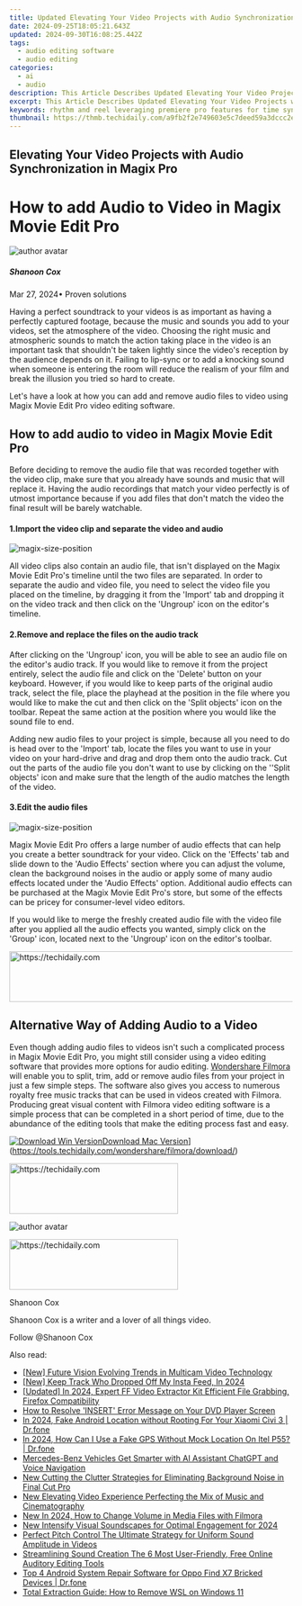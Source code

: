 ```yaml
---
title: Updated Elevating Your Video Projects with Audio Synchronization in Magix Pro
date: 2024-09-25T18:05:21.643Z
updated: 2024-09-30T16:08:25.442Z
tags: 
  - audio editing software
  - audio editing
categories: 
  - ai
  - audio
description: This Article Describes Updated Elevating Your Video Projects with Audio Synchronization in Magix Pro
excerpt: This Article Describes Updated Elevating Your Video Projects with Audio Synchronization in Magix Pro
keywords: rhythm and reel leveraging premiere pro features for time synchronized video editing,elevate your videos inception with these top 8 sound effects updated,synchronize your scenes editing videos in step with the music in adobe premiere pro,mastering sound integration adding audio to your ae projects 2023 edition,elevating your video projects with audio synchronization in magix pro,enhancing film production adding audio elements in magix pro 2023 edition,the art of sonic depth incorporating virtual reverberation into your windows based audio projects
thumbnail: https://thmb.techidaily.com/a9fb2f2e749603e5c7deed59a3dccc2eb82bb973e6c7211350802c91feadcdaf.jpg
---
```


## Elevating Your Video Projects with Audio Synchronization in Magix Pro

# How to add Audio to Video in Magix Movie Edit Pro

![author avatar](https://images.wondershare.com/filmora/article-images/shannon-cox.jpg)

##### Shanoon Cox

 Mar 27, 2024• Proven solutions

 Having a perfect soundtrack to your videos is as important as having a perfectly captured footage, because the music and sounds you add to your videos, set the atmosphere of the video. Choosing the right music and atmospheric sounds to match the action taking place in the video is an important task that shouldn't be taken lightly since the video's reception by the audience depends on it. Failing to lip-sync or to add a knocking sound when someone is entering the room will reduce the realism of your film and break the illusion you tried so hard to create.

 Let's have a look at how you can add and remove audio files to video using Magix Movie Edit Pro video editing software.

## How to add audio to video in Magix Movie Edit Pro

 Before deciding to remove the audio file that was recorded together with the video clip, make sure that you already have sounds and music that will replace it. Having the audio recordings that match your video perfectly is of utmost importance because if you add files that don't match the video the final result will be barely watchable.

#### 1.Import the video clip and separate the video and audio

![magix-size-position](https://images.wondershare.com/filmora/article-images/magix-ungroup.JPG)

 All video clips also contain an audio file, that isn't displayed on the Magix Movie Edit Pro's timeline until the two files are separated. In order to separate the audio and video file, you need to select the video file you placed on the timeline, by dragging it from the 'Import' tab and dropping it on the video track and then click on the 'Ungroup' icon on the editor's timeline.

#### 2.Remove and replace the files on the audio track

 After clicking on the 'Ungroup' icon, you will be able to see an audio file on the editor's audio track. If you would like to remove it from the project entirely, select the audio file and click on the 'Delete' button on your keyboard. However, if you would like to keep parts of the original audio track, select the file, place the playhead at the position in the file where you would like to make the cut and then click on the 'Split objects' icon on the toolbar. Repeat the same action at the position where you would like the sound file to end.

 Adding new audio files to your project is simple, because all you need to do is head over to the 'Import' tab, locate the files you want to use in your video on your hard-drive and drag and drop them onto the audio track. Cut out the parts of the audio file you don't want to use by clicking on the ''Split objects' icon and make sure that the length of the audio matches the length of the video.

#### 3.Edit the audio files

![magix-size-position](https://images.wondershare.com/filmora/article-images/magix-audio-effects.JPG)

 Magix Movie Edit Pro offers a large number of audio effects that can help you create a better soundtrack for your video. Click on the 'Effects' tab and slide down to the 'Audio Effects' section where you can adjust the volume, clean the background noises in the audio or apply some of many audio effects located under the 'Audio Effects' option. Additional audio effects can be purchased at the Magix Movie Edit Pro's store, but some of the effects can be pricey for consumer-level video editors.

 If you would like to merge the freshly created audio file with the video file after you applied all the audio effects you wanted, simply click on the 'Group' icon, located next to the 'Ungroup' icon on the editor's toolbar.

<!-- affiliate ads begin -->
<a href="https://ephamedtechinc.pxf.io/c/5597632/2137203/26400" target="_top" id="2137203">
  <img src="//a.impactradius-go.com/display-ad/26400-2137203" border="0" alt="https://techidaily.com" width="728" height="90"/>
</a>
<img height="0" width="0" src="https://ephamedtechinc.pxf.io/i/5597632/2137203/26400" style="position:absolute;visibility:hidden;" border="0" />
<!-- affiliate ads end -->

## Alternative Way of Adding Audio to a Video

 Even though adding audio files to videos isn't such a complicated process in Magix Movie Edit Pro, you might still consider using a video editing software that provides more options for audio editing. [Wondershare Filmora](https://tools.techidaily.com/wondershare/filmora/download/) will enable you to split, trim, add or remove audio files from your project in just a few simple steps. The software also gives you access to numerous royalty free music tracks that can be used in videos created with Filmora. Producing great visual content with Filmora video editing software is a simple process that can be completed in a short period of time, due to the abundance of the editing tools that make the editing process fast and easy.

[![Download Win Version](https://images.wondershare.com/filmora/guide/download-btn-win.jpg)](https://tools.techidaily.com/wondershare/filmora/download/)[Download Mac Version](https://images.wondershare.com/filmora/guide/download-btn-mac.jpg)](https://tools.techidaily.com/wondershare/filmora/download/)

<!-- affiliate ads begin -->
<a href="https://aligracehair.sjv.io/c/5597632/1972693/19272" target="_top" id="1972693">
  <img src="//a.impactradius-go.com/display-ad/19272-1972693" border="0" alt="https://techidaily.com" width="300" height="90"/>
</a>
<img height="0" width="0" src="https://aligracehair.sjv.io/i/5597632/1972693/19272" style="position:absolute;visibility:hidden;" border="0" />
<!-- affiliate ads end -->

![author avatar](https://images.wondershare.com/filmora/article-images/shannon-cox.jpg)

<!-- affiliate ads begin -->
<a href="https://aligracehair.sjv.io/c/5597632/2006914/19272" target="_top" id="2006914">
  <img src="//a.impactradius-go.com/display-ad/19272-2006914" border="0" alt="https://techidaily.com" width="300" height="90"/>
</a>
<img height="0" width="0" src="https://aligracehair.sjv.io/i/5597632/2006914/19272" style="position:absolute;visibility:hidden;" border="0" />
<!-- affiliate ads end -->

Shanoon Cox

Shanoon Cox is a writer and a lover of all things video.

Follow @Shanoon Cox

<ins class="adsbygoogle"
      style="display:block"
      data-ad-client="ca-pub-7571918770474297"
      data-ad-slot="8358498916"
      data-ad-format="auto"
      data-full-width-responsive="true"></ins>

<span class="atpl-alsoreadstyle">Also read:</span>
<div><ul>
<li><a href="https://screen-sharing-recording.techidaily.com/new-future-vision-evolving-trends-in-multicam-video-technology/"><u>[New] Future Vision Evolving Trends in Multicam Video Technology</u></a></li>
<li><a href="https://instagram-video-recordings.techidaily.com/new-keep-track-who-dropped-off-my-insta-feed-in-2024/"><u>[New] Keep Track Who Dropped Off My Insta Feed, In 2024</u></a></li>
<li><a href="https://facebook-clips.techidaily.com/updated-in-2024-expert-ff-video-extractor-kit-efficient-file-grabbing-firefox-compatibility/"><u>[Updated] In 2024, Expert FF Video Extractor Kit Efficient File Grabbing, Firefox Compatibility</u></a></li>
<li><a href="https://eaxpv-info.techidaily.com/how-to-resolve-insert-error-message-on-your-dvd-player-screen/"><u>How to Resolve 'INSERT' Error Message on Your DVD Player Screen</u></a></li>
<li><a href="https://android-location.techidaily.com/in-2024-fake-android-location-without-rooting-for-your-xiaomi-civi-3-drfone-by-drfone-virtual/"><u>In 2024, Fake Android Location without Rooting For Your Xiaomi Civi 3 | Dr.fone</u></a></li>
<li><a href="https://review-topics.techidaily.com/in-2024-how-can-i-use-a-fake-gps-without-mock-location-on-itel-p55-drfone-by-drfone-virtual-android/"><u>In 2024, How Can I Use a Fake GPS Without Mock Location On Itel P55? | Dr.fone</u></a></li>
<li><a href="https://tech-revival.techidaily.com/mercedes-benz-vehicles-get-smarter-with-ai-assistant-chatgpt-and-voice-navigation/"><u>Mercedes-Benz Vehicles Get Smarter with AI Assistant ChatGPT and Voice Navigation</u></a></li>
<li><a href="https://sound-tweaking.techidaily.com/new-cutting-the-clutter-strategies-for-eliminating-background-noise-in-final-cut-pro/"><u>New Cutting the Clutter Strategies for Eliminating Background Noise in Final Cut Pro</u></a></li>
<li><a href="https://sound-tweaking.techidaily.com/new-elevating-video-experience-perfecting-the-mix-of-music-and-cinematography/"><u>New Elevating Video Experience Perfecting the Mix of Music and Cinematography</u></a></li>
<li><a href="https://sound-tweaking.techidaily.com/new-in-2024-how-to-change-volume-in-media-files-with-filmora/"><u>New In 2024, How to Change Volume in Media Files with Filmora</u></a></li>
<li><a href="https://sound-tweaking.techidaily.com/new-intensify-visual-soundscapes-for-optimal-engagement-for-2024/"><u>New Intensify Visual Soundscapes for Optimal Engagement for 2024</u></a></li>
<li><a href="https://sound-tweaking.techidaily.com/perfect-pitch-control-the-ultimate-strategy-for-uniform-sound-amplitude-in-videos/"><u>Perfect Pitch Control The Ultimate Strategy for Uniform Sound Amplitude in Videos</u></a></li>
<li><a href="https://sound-tweaking.techidaily.com/streamlining-sound-creation-the-6-most-user-friendly-free-online-auditory-editing-tools/"><u>Streamlining Sound Creation The 6 Most User-Friendly, Free Online Auditory Editing Tools</u></a></li>
<li><a href="https://howto.techidaily.com/top-4-android-system-repair-software-for-oppo-find-x7-bricked-devices-drfone-by-drfone-fix-android-problems-fix-android-problems/"><u>Top 4 Android System Repair Software for Oppo Find X7 Bricked Devices | Dr.fone</u></a></li>
<li><a href="https://windows11.techidaily.com/total-extraction-guide-how-to-remove-wsl-on-windows-11/"><u>Total Extraction Guide: How to Remove WSL on Windows 11</u></a></li>
</ul></div>

